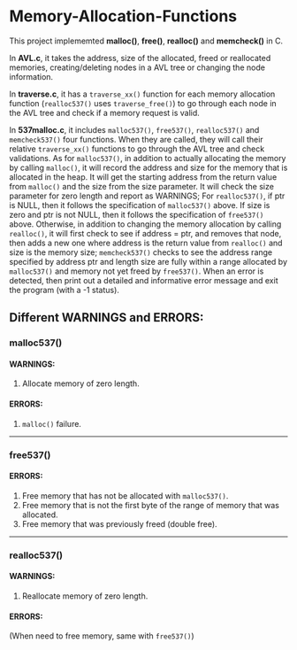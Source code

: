 # Memory-Allocation-Functions
This project implememted __malloc()__, __free()__, __realloc()__ and __memcheck()__ in C.

In __AVL.c__, it takes the address, size of the allocated, freed or reallocated memories, creating/deleting nodes in a AVL tree or changing the node information.

In __traverse.c__, it has a `traverse_xx()` function for each memory allocation function (`realloc537()` uses `traverse_free()`) to go through each node in the AVL tree and check if a memory request is valid.

In __537malloc.c__, it includes  `malloc537()`, `free537()`, `realloc537()` and `memcheck537()` four functions. When they are called, they will call their relative `traverse_xx()` functions to go through the AVL tree and check validations. As for `malloc537()`, in addition to actually allocating the memory by calling `malloc()`, it will record the address and size for the memory that is allocated in the heap. It will get the starting address from the return value from `malloc()` and the size from the size parameter. It will check the size parameter for zero length and report as WARNINGS; For `realloc537()`, if ptr is NULL, then it follows the specification of `malloc537()` above. If size is zero and ptr is not NULL, then it follows the specification of `free537()` above. Otherwise, in addition to changing the memory allocation by calling `realloc()`, it will first check to see if address = ptr, and removes that node, then adds a new one where address is the return value from `realloc()` and size is the memory size; `memcheck537()` checks to see the address range specified by address ptr and length size are fully within a range allocated by `malloc537()` and memory not yet freed by `free537()`. When an error is detected, then print out a detailed and informative error message and exit the program (with a -1 status).


## Different WARNINGS and ERRORS:

### malloc537()
#### WARNINGS:
1. Allocate memory of zero length.
#### ERRORS:
1. `malloc()` failure.
---
### free537()
#### ERRORS:
1. Free memory that has not be allocated with `malloc537()`.
2. Free memory that is not the first byte of the range of memory that was allocated.
3. Free memory that was previously freed (double free).
---
### realloc537()
#### WARNINGS:
1. Reallocate memory of zero length.
#### ERRORS:
(When need to free memory, same with `free537()`)
